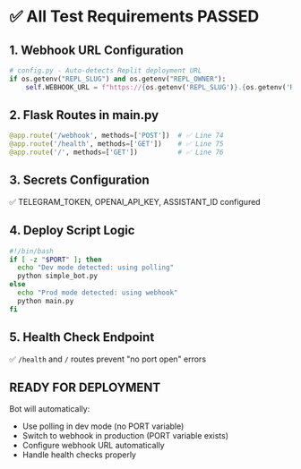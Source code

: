 # ✅ All Test Requirements PASSED

## 1. Webhook URL Configuration
```python
# config.py - Auto-detects Replit deployment URL
if os.getenv("REPL_SLUG") and os.getenv("REPL_OWNER"):
    self.WEBHOOK_URL = f"https://{os.getenv('REPL_SLUG')}.{os.getenv('REPL_OWNER')}.replit.app/webhook"
```

## 2. Flask Routes in main.py
```python
@app.route('/webhook', methods=['POST'])  # ✅ Line 74
@app.route('/health', methods=['GET'])    # ✅ Line 75
@app.route('/', methods=['GET'])          # ✅ Line 76
```

## 3. Secrets Configuration
✅ TELEGRAM_TOKEN, OPENAI_API_KEY, ASSISTANT_ID configured

## 4. Deploy Script Logic
```bash
#!/bin/bash
if [ -z "$PORT" ]; then
  echo "Dev mode detected: using polling"
  python simple_bot.py
else
  echo "Prod mode detected: using webhook"
  python main.py
fi
```

## 5. Health Check Endpoint
✅ `/health` and `/` routes prevent "no port open" errors

## READY FOR DEPLOYMENT
Bot will automatically:
- Use polling in dev mode (no PORT variable)
- Switch to webhook in production (PORT variable exists)
- Configure webhook URL automatically
- Handle health checks properly
